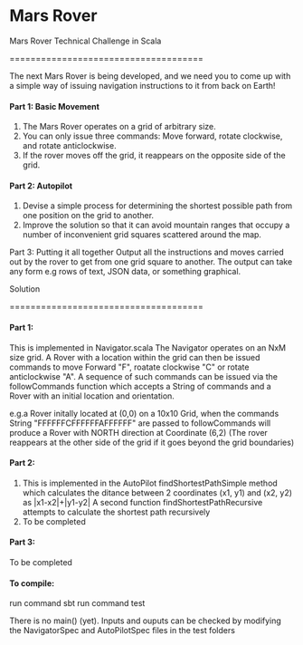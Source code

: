 # Mars Rover
Mars Rover Technical Challenge in Scala

=====================================

The next Mars Rover is being developed, and we need you to come up with a simple way of issuing navigation instructions to it from back on Earth!

#### Part 1: Basic Movement
1. The Mars Rover operates on a grid of arbitrary size.
2. You can only issue three commands: Move forward, rotate clockwise, and rotate anticlockwise.
3. If the rover moves off the grid, it reappears on the opposite side of the grid.

#### Part 2: Autopilot
1. Devise a simple process for determining the shortest possible path from one position on the grid to another.
2. Improve the solution so that it can avoid mountain ranges that occupy a number of inconvenient grid squares scattered around the map.

Part 3: Putting it all together
Output all the instructions and moves carried out by the rover to get from one grid square to another. The output can take any form e.g rows of text, JSON data, or something graphical.

Solution

=====================================

#### Part 1: 
This is implemented in Navigator.scala The Navigator operates on an NxM size grid. A Rover with a location within the grid can then be issued commands to move Forward "F", roatate clockwise "C" or rotate anticlockwise "A".
A sequence of such commands can be issued via the followCommands function which accepts a String of commands and a Rover with an initial location and orientation.

e.g.a Rover initally located at (0,0) on a 10x10 Grid, when the commands String "FFFFFFCFFFFFFAFFFFFF" are passed to followCommands will produce a Rover with NORTH direction at Coordinate (6,2)  (The rover reappears at the other side of the grid if it goes beyond the grid boundaries)

#### Part 2:
1. This is implemented in the AutoPilot findShortestPathSimple method which calculates the ditance between 2 coordinates (x1, y1) and (x2, y2) as |x1-x2|+|y1-y2|
A second function findShortestPathRecursive attempts to calculate the shortest path recursively
2. To be completed

#### Part 3:
To be completed


#### To compile:

run command sbt
run command test

There is no main() (yet). Inputs and ouputs can be checked by modifying the NavigatorSpec and AutoPilotSpec files in the test folders

